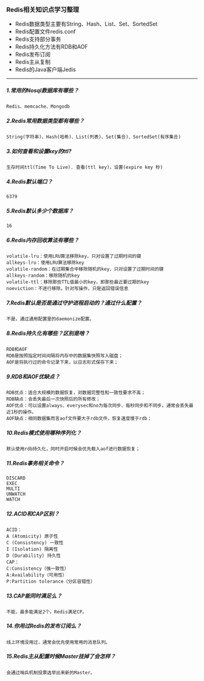 ### Redis相关知识点学习整理

+ Redis数据类型主要有String、Hash、List、Set、SortedSet
+ Redis配置文件redis.conf
+ Redis支持部分事务
+ Redis持久化方法有RDB和AOF
+ Redis发布订阅
+ Redis主从复制
+ Redis的Java客户端Jedis

---
##### 1.常用的Nosql数据库有哪些？
    Redis、memcache、Mongodb
##### 2.Redis常用数据类型都有哪些？
    String(字符串)、Hash(哈希)、List(列表)、Set(集合)、SortedSet(有序集合)
##### 3.如何查看和设置key的ttl?
    生存时间ttl(Time To Live). 查看(ttl key)，设置(expire key 秒)
##### 4.Redis默认端口？
    6379
##### 5.Redis默认多少个数据库？
    16
##### 6.Redis内存回收算法有哪些？
    volatile-lru：使用LRU算法移除key，只对设置了过期时间的键
    allkeys-lru：使用LRU算法移除key
    volatile-random：在过期集合中移除随机的key，只对设置了过期时间的键
    allkeys-random：移除随机的key
    volatile-ttl：移除那些TTL值最小的key，即那些最近要过期的key
    noeviction：不进行移除。针对写操作，只是返回错误信息
##### 7.Redis默认是否是通过守护进程启动的？通过什么配置？
    不是，通过通用配置里的daemonize配置。
##### 8.Redis持久化有哪些？区别是啥？
    RDB和AOF
    RDB是按照指定时间间隔将内存中的数据集快照写入磁盘；
    AOF是将执行过的命令记录下来，以日志形式保存下来；
##### 9.RDB和AOF优缺点？
    RDB优点：适合大规模的数据恢复，对数据完整性和一致性要求不高；
    RDB缺点：会丢失最后一次快照后的所有修改；
    AOF优点：可以设置always、everysec和no为每次同步、每秒同步和不同步。通常会丢失最近1秒的操作。
    AOF缺点：相同数据集而言aof文件要大于rdb文件，恢复速度慢于rdb；
##### 10.Redis模式使用哪种序列化？
    默认使用rdb持久化，同时开启时候会优先载入aof进行数据恢复；
##### 11.Redis事务相关命令？
    DISCARD
    EXEC
    MULTI
    UNWATCH
    WATCH
##### 12.ACID和CAP区别？
    ACID：
    A (Atomicity) 原子性
    C (Consistency) 一致性
    I (Isolation) 隔离性
    D (Durability) 持久性
    CAP：
    C:Consistency（强一致性）
    A:Availability（可用性）
    P:Partition tolerance（分区容错性）
##### 13.CAP能同时满足么？
    不能，最多能满足2个。Redis满足CP。
##### 14.你用过Redis的发布订阅么？
    线上环境没用过，通常会优先使用常用的消息队列。
##### 15.Redis主从配置时候Master挂掉了会怎样？
    会通过哨兵机制投票选举出来新的Master。


